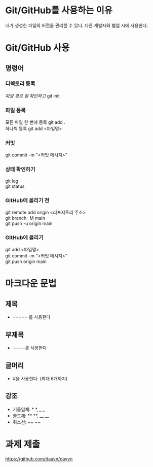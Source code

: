 # Git/GitHub를 사용하는 이유
내가 생성한 파일의 버전을 관리할 수 있다.
다른 개발자와 협업 시에 사용한다.

# Git/GitHub 사용
## 명령어
### 디렉토리 등록
*파일 경로 잘 확인하고* git init 
### 파일 등록
모든 파일 한 번에 등록 git add .  
하나씩 등록 git add <파일명>
### 커밋
git commit -m "<커밋 메시지>"
### 상태 확인하기
git log  
git status
### GitHub에 올리기 전
git remote add origin <리포지토리 주소>  
git branch -M main  
git push -u origin main  
### GItHub에 올리기
git add <파일명>  
git commit -m "<커밋 메시지>"  
git push origin main

# 마크다운 문법
## 제목
- ===== 를 사용한다
## 부제목 
- ------를 사용한다
## 글머리
- #을 사용한다. (최대 6개까지)
## 강조
- 기울임체: * *, _ _
- 볼드체: ** **, __ __
- 취소선: ~~ ~~


# 과제 제출
<https://github.com/daavn/davvn>